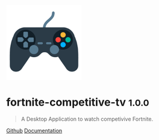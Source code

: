 <img src="_media/logo.png" alt="drawing" width="200"/>

# fortnite-competitive-tv <small>1.0.0</small>

> A Desktop Application to watch competivive Fortnite.

[Github](https://github.com/iamkhattar/spacex-native)
[Documentation](README.md)
